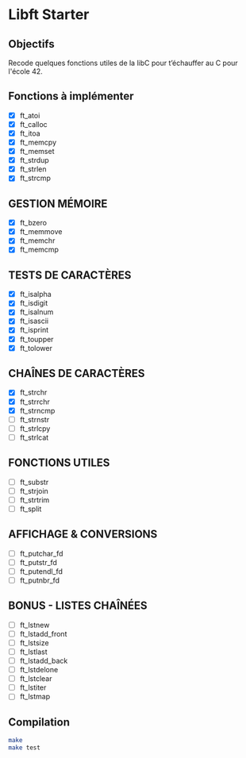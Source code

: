# Libft Starter

## Objectifs
Recode quelques fonctions utiles de la libC pour t’échauffer au C pour l'école 42.

## Fonctions à implémenter
- [x] ft_atoi
- [x] ft_calloc
- [x] ft_itoa
- [x] ft_memcpy
- [x] ft_memset
- [x] ft_strdup
- [x] ft_strlen
- [x] ft_strcmp
## GESTION MÉMOIRE 
- [x] ft_bzero
- [x] ft_memmove
- [x] ft_memchr
- [x] ft_memcmp
## TESTS DE CARACTÈRES
- [x] ft_isalpha
- [x] ft_isdigit
- [x] ft_isalnum
- [x] ft_isascii
- [x] ft_isprint
- [x] ft_toupper
- [x] ft_tolower
## CHAÎNES DE CARACTÈRES
- [x] ft_strchr
- [x] ft_strrchr
- [x] ft_strncmp
- [ ] ft_strnstr
- [ ] ft_strlcpy
- [ ] ft_strlcat
## FONCTIONS UTILES
- [ ] ft_substr
- [ ] ft_strjoin
- [ ] ft_strtrim
- [ ] ft_split
## AFFICHAGE & CONVERSIONS
- [ ] ft_putchar_fd
- [ ] ft_putstr_fd
- [ ] ft_putendl_fd
- [ ] ft_putnbr_fd
## BONUS - LISTES CHAÎNÉES
- [ ] ft_lstnew
- [ ] ft_lstadd_front
- [ ] ft_lstsize
- [ ] ft_lstlast
- [ ] ft_lstadd_back
- [ ] ft_lstdelone
- [ ] ft_lstclear
- [ ] ft_lstiter
- [ ] ft_lstmap

## Compilation
```bash
make
make test
```
